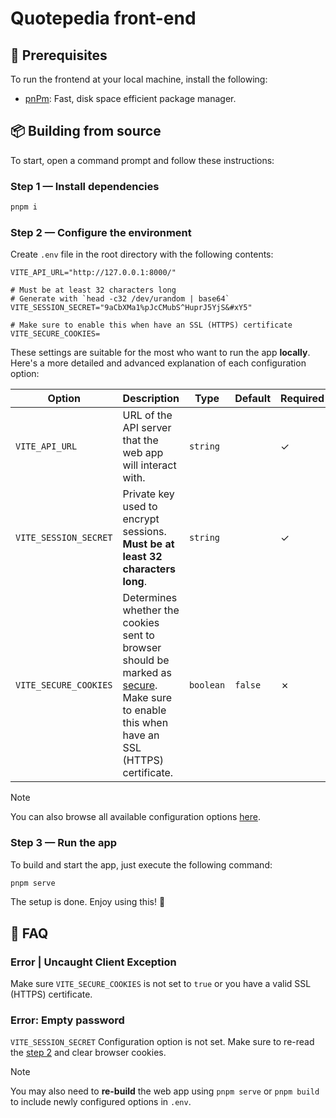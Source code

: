 # Quotepedia front-end

## 📃 Prerequisites

To run the frontend at your local machine, install the following:

- [pnPm](https://pnpm.io/installation): Fast, disk space efficient package manager.

## 📦 Building from source

To start, open a command prompt and follow these instructions:

### Step 1 — Install dependencies

```sh
pnpm i
```

### Step 2 — Configure the environment

Create `.env` file in the root directory with the following contents:

```properties
VITE_API_URL="http://127.0.0.1:8000/"

# Must be at least 32 characters long
# Generate with `head -c32 /dev/urandom | base64`
VITE_SESSION_SECRET="9aCbXMa1%pJcCMubS^HuprJ5YjS&#xY5"

# Make sure to enable this when have an SSL (HTTPS) certificate
VITE_SECURE_COOKIES=
```

These settings are suitable for the most who want to run the app **locally**. Here's a more detailed and advanced explanation of each configuration option:

| Option                | Description                                                                                                                                                                                                                         | Type      | Default | Required |
| --------------------- | ----------------------------------------------------------------------------------------------------------------------------------------------------------------------------------------------------------------------------------- | --------- | ------- | -------- |
| `VITE_API_URL`        | URL of the API server that the web app will interact with.                                                                                                                                                                          | `string`  |         | ✓        |
| `VITE_SESSION_SECRET` | Private key used to encrypt sessions. **Must be at least 32 characters long**.                                                                                                                                                      | `string`  |         | ✓        |
| `VITE_SECURE_COOKIES` | Determines whether the cookies sent to browser should be marked as [secure](https://developer.mozilla.org/en-US/docs/Web/HTTP/Cookies#block_access_to_your_cookies). Make sure to enable this when have an SSL (HTTPS) certificate. | `boolean` | `false` | ✗        |

> [!NOTE]
> You can also browse all available configuration options [here](./src/global.d.ts).

### Step 3 — Run the app

To build and start the app, just execute the following command:

```sh
pnpm serve
```

The setup is done. Enjoy using this! 🎉

## 🛟 FAQ

### Error | Uncaught Client Exception

Make sure `VITE_SECURE_COOKIES` is not set to `true` or you have a valid SSL (HTTPS) certificate.

### Error: Empty password

`VITE_SESSION_SECRET` Configuration option is not set. Make sure to re-read the [step 2](#step-2--configure-the-environment) and clear browser cookies.

> [!NOTE]
> You may also need to **re-build** the web app using `pnpm serve` or `pnpm build` to include newly configured options in `.env`.
